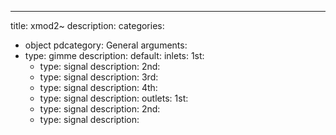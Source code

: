 ---
title: xmod2~
description:
categories:
 - object
pdcategory: General
arguments:
- type: gimme
  description:
  default:
inlets:
  1st:
  - type: signal
    description:
  2nd:
  - type: signal
    description:
  3rd:
  - type: signal
    description:
  4th:
  - type: signal
    description:
outlets:
  1st:
  - type: signal
    description:
  2nd:
  - type: signal
    description:
